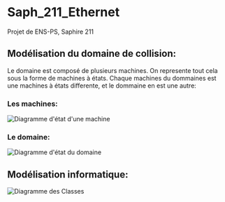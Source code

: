 # Saph_211_Ethernet
Projet de ENS-PS, Saphire 211

## Modélisation du domaine de collision:
Le domaine est composé de plusieurs machines. On represente tout cela sous la forme de machines à états. Chaque machines du dommaines est une machines à états differente, et le dommaine en est une autre:

### Les machines:

![Diagramme d'état d'une machine](http://www.plantuml.com/plantuml/proxy?cache=no&src=https://raw.github.com/EmileClement/Saph_211_Ethernet/master/asset/etat_machine.uml)

### Le domaine:

![Diagramme d'état du domaine](http://www.plantuml.com/plantuml/proxy?cache=no&src=https://raw.github.com/EmileClement/Saph_211_Ethernet/master/asset/etat_domaine.uml)

## Modélisation informatique:

![Diagramme des Classes](http://www.plantuml.com/plantuml/proxy?cache=no&src=https://raw.github.com/EmileClement/Saph_211_Ethernet/master/asset/class.uml)
